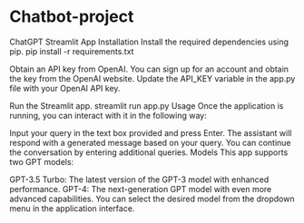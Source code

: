 # Chatbot-project
ChatGPT Streamlit App
Installation
Install the required dependencies using pip.
pip install -r requirements.txt

Obtain an API key from OpenAI. You can sign up for an account and obtain the key from the OpenAI website.
Update the API_KEY variable in the app.py file with your OpenAI API key.

Run the Streamlit app.
streamlit run app.py
Usage
Once the application is running, you can interact with it in the following way:

Input your query in the text box provided and press Enter.
The assistant will respond with a generated message based on your query.
You can continue the conversation by entering additional queries.
Models
This app supports two GPT models:

GPT-3.5 Turbo: The latest version of the GPT-3 model with enhanced performance.
GPT-4: The next-generation GPT model with even more advanced capabilities.
You can select the desired model from the dropdown menu in the application interface.
